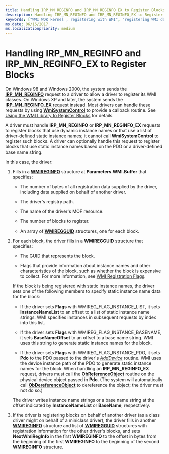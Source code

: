 ```yaml
---
title: Handling IRP_MN_REGINFO and IRP_MN_REGINFO_EX to Register Blocks
description: Handling IRP_MN_REGINFO and IRP_MN_REGINFO_EX to Register Blocks
keywords: ["WMI WDK kernel , registering with WMI", "registering WMI data providers", "data providers WDK WMI", "driver registrations WDK WMI", "event blocks WDK WMI", "blocks WDK WMI", "IRP_MN_REGINFO", "IRP_MN_REGINFO_EX", "registering blocks"]
ms.date: 06/16/2017
ms.localizationpriority: medium
---
```


# Handling IRP\_MN\_REGINFO and IRP\_MN\_REGINFO\_EX to Register Blocks





On Windows 98 and Windows 2000, the system sends the [**IRP\_MN\_REGINFO**](./irp-mn-reginfo.md) request to a driver to allow a driver to register its WMI classes. On Windows XP and later, the system sends the [**IRP\_MN\_REGINFO\_EX**](./irp-mn-reginfo-ex.md) request instead. Most drivers can handle these requests by using [**WmiSystemControl**](/windows-hardware/drivers/ddi/wmilib/nf-wmilib-wmisystemcontrol) to provide a callback routine. See [Using the WMI Library to Register Blocks](using-the-wmi-library-to-register-blocks.md) for details.

A driver must handle **IRP\_MN\_REGINFO** or **IRP\_MN\_REGINFO\_EX** requests to register blocks that use dynamic instance names or that use a list of driver-defined static instance names; it cannot call **WmiSystemControl** to register such blocks. A driver can optionally handle this request to register blocks that use static instance names based on the PDO or a driver-defined base name string.

In this case, the driver:

1.  Fills in a [**WMIREGINFO**](/windows-hardware/drivers/ddi/wmistr/ns-wmistr-wmireginfow) structure at **Parameters.WMI.Buffer** that specifies:

    -   The number of bytes of all registration data supplied by the driver, including data supplied on behalf of another driver.

    -   The driver's registry path.

    -   The name of the driver's MOF resource.

    -   The number of blocks to register.

    -   An array of [**WMIREGGUID**](/windows-hardware/drivers/ddi/wmistr/ns-wmistr-wmiregguidw) structures, one for each block.

2.  For each block, the driver fills in a **WMIREGGUID** structure that specifies:

    -   The GUID that represents the block.

    -   Flags that provide information about instance names and other characteristics of the block, such as whether the block is expensive to collect. For more information, see [WMI Registration Flags](wmi-registration-flags.md).

    If the block is being registered with static instance names, the driver sets one of the following members to specify static instance name data for the block:

    -   If the driver sets **Flags** with WMIREG\_FLAG\_INSTANCE\_LIST, it sets **InstanceNameList** to an offset to a list of static instance name strings. WMI specifies instances in subsequent requests by index into this list.

    -   If the driver sets **Flags** with WMIREG\_FLAG\_INSTANCE\_BASENAME, it sets **BaseNameOffset** to an offset to a base name string. WMI uses this string to generate static instance names for the block.

    -   If the driver sets **Flags** with WMIREG\_FLAG\_INSTANCE\_PDO, it sets **Pdo** to the PDO passed to the driver's [*AddDevice*](/windows-hardware/drivers/ddi/wdm/nc-wdm-driver_add_device) routine. WMI uses the device instance path of the PDO to generate static instance names for the block. When handling an **IRP\_MN\_REGINFO\_EX** request, drivers must call the [**ObReferenceObject**](/windows-hardware/drivers/ddi/wdm/nf-wdm-obfreferenceobject) routine on the physical device object passed in **Pdo**. (The system will automatically call [**ObDereferenceObject**](/windows-hardware/drivers/ddi/wdm/nf-wdm-obdereferenceobject) to dereference the object; the driver must not do so.)

    The driver writes instance name strings or a base name string at the offset indicated by **InstanceNameList** or **BaseName**, respectively.

3.  If the driver is registering blocks on behalf of another driver (as a class driver might on behalf of a miniclass driver), the driver fills in another [**WMIREGINFO**](/windows-hardware/drivers/ddi/wmistr/ns-wmistr-wmireginfow) structure and list of [**WMIREGGUID**](/windows-hardware/drivers/ddi/wmistr/ns-wmistr-wmiregguidw) structures with registration information for the other driver's blocks, and sets **NextWmiRegInfo** in the first **WMIREGINFO** to the offset in bytes from the beginning of the first **WMIREGINFO** to the beginning of the second **WMIREGINFO** structure.

 

